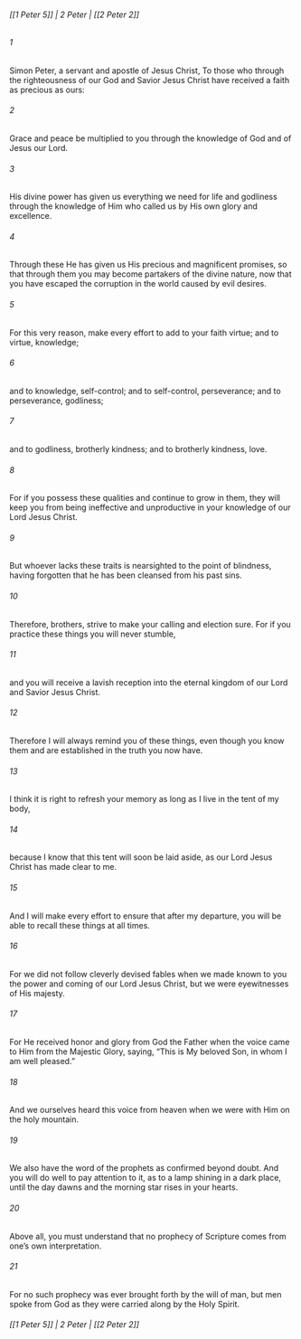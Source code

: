###### [[1 Peter 5]] | 2 Peter | [[2 Peter 2]]

###### 1
Simon Peter, a servant and apostle of Jesus Christ, To those who through the righteousness of our God and Savior Jesus Christ have received a faith as precious as ours:
###### 2
Grace and peace be multiplied to you through the knowledge of God and of Jesus our Lord.
###### 3
His divine power has given us everything we need for life and godliness through the knowledge of Him who called us by His own glory and excellence.
###### 4
Through these He has given us His precious and magnificent promises, so that through them you may become partakers of the divine nature, now that you have escaped the corruption in the world caused by evil desires.
###### 5
For this very reason, make every effort to add to your faith virtue; and to virtue, knowledge;
###### 6
and to knowledge, self-control; and to self-control, perseverance; and to perseverance, godliness;
###### 7
and to godliness, brotherly kindness; and to brotherly kindness, love.
###### 8
For if you possess these qualities and continue to grow in them, they will keep you from being ineffective and unproductive in your knowledge of our Lord Jesus Christ.
###### 9
But whoever lacks these traits is nearsighted to the point of blindness, having forgotten that he has been cleansed from his past sins.
###### 10
Therefore, brothers, strive to make your calling and election sure. For if you practice these things you will never stumble,
###### 11
and you will receive a lavish reception into the eternal kingdom of our Lord and Savior Jesus Christ.
###### 12
Therefore I will always remind you of these things, even though you know them and are established in the truth you now have.
###### 13
I think it is right to refresh your memory as long as I live in the tent of my body,
###### 14
because I know that this tent will soon be laid aside, as our Lord Jesus Christ has made clear to me.
###### 15
And I will make every effort to ensure that after my departure, you will be able to recall these things at all times.
###### 16
For we did not follow cleverly devised fables when we made known to you the power and coming of our Lord Jesus Christ, but we were eyewitnesses of His majesty.
###### 17
For He received honor and glory from God the Father when the voice came to Him from the Majestic Glory, saying, “This is My beloved Son, in whom I am well pleased.”
###### 18
And we ourselves heard this voice from heaven when we were with Him on the holy mountain.
###### 19
We also have the word of the prophets as confirmed beyond doubt. And you will do well to pay attention to it, as to a lamp shining in a dark place, until the day dawns and the morning star rises in your hearts.
###### 20
Above all, you must understand that no prophecy of Scripture comes from one’s own interpretation.
###### 21
For no such prophecy was ever brought forth by the will of man, but men spoke from God as they were carried along by the Holy Spirit.

###### [[1 Peter 5]] | 2 Peter | [[2 Peter 2]]
